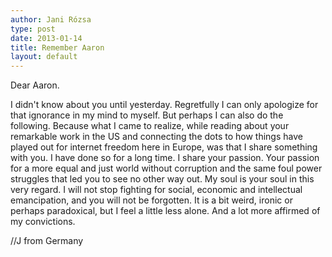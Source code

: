 ```yaml
---
author: Jani Rózsa
type: post
date: 2013-01-14
title: Remember Aaron
layout: default
---
```

Dear Aaron.

I didn't know about you until yesterday. Regretfully I can only apologize for that ignorance in my mind to myself. But perhaps I can also do the following. Because what I came to realize, while reading about your remarkable work in the US and connecting the dots to how things have played out for internet freedom here in Europe, was that I share something with you. I have done so for a long time. I share your passion. Your passion for a more equal and just world without corruption and the same foul power struggles that led you to see no other way out. My soul is your soul in this very regard. I will not stop fighting for social, economic and intellectual emancipation, and you will not be forgotten. It is a bit weird, ironic or perhaps paradoxical, but I feel a little less alone. And a lot more affirmed of my convictions.

//J from Germany